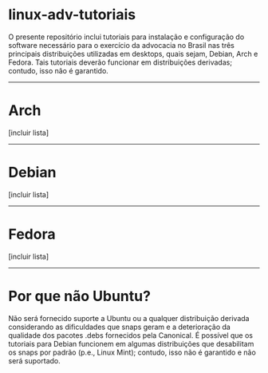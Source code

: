 # linux-adv-tutoriais

O presente repositório inclui tutoriais para instalação e configuração do software necessário para o exercício da advocacia no Brasil nas três principais distribuições utilizadas em desktops, quais sejam, Debian, Arch e Fedora. Tais tutoriais deverão funcionar em distribuições derivadas; contudo, isso não é garantido.

---
# Arch

[incluir lista]

---
# Debian

[incluir lista]

---
# Fedora

[incluir lista]

---
# Por que não Ubuntu?

Não será fornecido suporte a Ubuntu ou a qualquer distribuição derivada considerando as dificuldades que snaps geram e a deterioração da qualidade dos pacotes .debs fornecidos pela Canonical. É possível que os tutoriais para Debian funcionem em algumas distribuições que desabilitam os snaps por padrão (p.e., Linux Mint); contudo, isso não é garantido e não será suportado.
